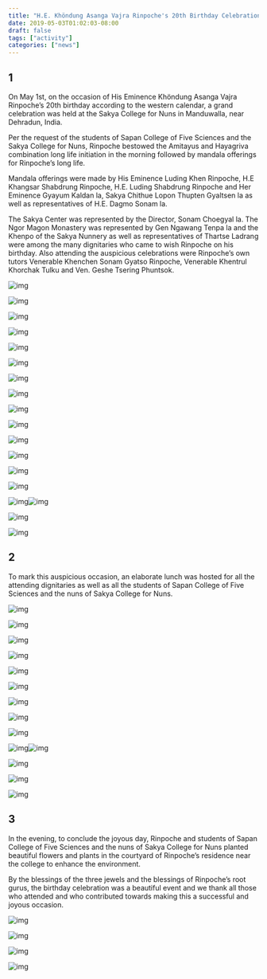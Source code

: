 ```yaml
---
title: "H.E. Khöndung Asanga Vajra Rinpoche's 20th Birthday Celebration"
date: 2019-05-03T01:02:03-08:00
draft: false
tags: ["activity"]
categories: ["news"]
---
```




## 1

On May 1st, on the occasion of His Eminence Khöndung  Asanga Vajra Rinpoche’s 20th birthday according to the western calendar, a grand celebration was held at the Sakya College for Nuns in Manduwalla, near Dehradun, India. 

Per the request of the students of Sapan College of Five Sciences and the Sakya College for Nuns, Rinpoche bestowed the Amitayus and Hayagriva combination long life initiation in the morning followed by mandala offerings for Rinpoche’s long life. 

Mandala offerings were made by His Eminence Luding Khen Rinpoche, H.E Khangsar Shabdrung Rinpoche, H.E. Luding Shabdrung Rinpoche and Her Eminence Gyayum Kaldan la, Sakya Chithue Lopon Thupten Gyaltsen la as well as representatives of H.E. Dagmo Sonam la. 

The Sakya Center was represented by the Director, Sonam Choegyal la.  The Ngor Magon Monastery was represented by Gen Ngawang Tenpa la and the Khenpo of the Sakya Nunnery as well as representatives of Thartse Ladrang were among the many dignitaries who came to wish Rinpoche on his birthday.  Also attending the auspicious celebrations were Rinpoche’s own tutors Venerable Khenchen Sonam Gyatso Rinpoche, Venerable Khentrul Khorchak Tulku and Ven. Geshe Tsering Phuntsok. 



![img](https://raw.githubusercontent.com/thogmedorje/up/master/uPic/640-20200510180918726.jpeg)

![img](https://raw.githubusercontent.com/thogmedorje/up/master/uPic/640-20200510180928000.jpeg)

![img](https://raw.githubusercontent.com/thogmedorje/up/master/uPic/640-20200510180936921.jpeg)

![img](https://raw.githubusercontent.com/thogmedorje/up/master/uPic/640-20200510180945393.jpeg)

![img](https://raw.githubusercontent.com/thogmedorje/up/master/uPic/640-20200510180952823.jpeg)

![img](https://raw.githubusercontent.com/thogmedorje/up/master/uPic/640-20200510181006087.jpeg)

![img](https://raw.githubusercontent.com/thogmedorje/up/master/uPic/640-20200510181015567.jpeg)

![img](https://raw.githubusercontent.com/thogmedorje/up/master/uPic/640-20200510181028753.jpeg)

![img](https://raw.githubusercontent.com/thogmedorje/up/master/uPic/640-20200510181159910.jpeg)

![img](https://raw.githubusercontent.com/thogmedorje/up/master/uPic/640-20200510181208643.jpeg)

![img](https://raw.githubusercontent.com/thogmedorje/up/master/uPic/640-20200510181216471.jpeg)



![img](https://raw.githubusercontent.com/thogmedorje/up/master/uPic/640-20200510181223670.jpeg)

![img](https://raw.githubusercontent.com/thogmedorje/up/master/uPic/640-20200510181231865.jpeg)

![img](https://raw.githubusercontent.com/thogmedorje/up/master/uPic/640-20200510181238712.jpeg)

![img](https://raw.githubusercontent.com/thogmedorje/up/master/uPic/640-20200510181249282.jpeg)![img](https://raw.githubusercontent.com/thogmedorje/up/master/uPic/640-20200510181302357.jpeg)

![img](https://raw.githubusercontent.com/thogmedorje/up/master/uPic/640-20200510181314722.jpeg)

![img](https://raw.githubusercontent.com/thogmedorje/up/master/uPic/640-20200510181353704.jpeg)




## 2

To mark this auspicious occasion, an elaborate lunch was hosted for all the attending dignitaries as well as all the students of Sapan College of Five Sciences and the nuns of Sakya College for Nuns. 




![img](https://raw.githubusercontent.com/thogmedorje/up/master/uPic/640-20200510181403267.jpeg)

![img](https://raw.githubusercontent.com/thogmedorje/up/master/uPic/640-20200510181410138.jpeg)

![img](https://raw.githubusercontent.com/thogmedorje/up/master/uPic/640-20200510181420419.jpeg)

![img](https://raw.githubusercontent.com/thogmedorje/up/master/uPic/640-20200510181428223.jpeg)

![img](https://raw.githubusercontent.com/thogmedorje/up/master/uPic/640-20200510181436842.jpeg)

![img](https://raw.githubusercontent.com/thogmedorje/up/master/uPic/640-20200510181444264.jpeg)

![img](https://raw.githubusercontent.com/thogmedorje/up/master/uPic/640-20200510181451043.jpeg)

![img](https://raw.githubusercontent.com/thogmedorje/up/master/uPic/640-20200510181457882.jpeg)

![img](https://raw.githubusercontent.com/thogmedorje/up/master/uPic/640-20200510181505503.jpeg)

![img](https://raw.githubusercontent.com/thogmedorje/up/master/uPic/640-20200510181513061.jpeg)![img](https://raw.githubusercontent.com/thogmedorje/up/master/uPic/640-20200510181628242.jpeg)

![img](https://raw.githubusercontent.com/thogmedorje/up/master/uPic/640-20200510181636143.jpeg)

![img](https://raw.githubusercontent.com/thogmedorje/up/master/uPic/640-20200510181644099.jpeg)

![img](https://raw.githubusercontent.com/thogmedorje/up/master/uPic/640-20200510181651225.jpeg)





## 3

In the evening, to conclude the joyous day, Rinpoche and students of Sapan College of Five Sciences and the nuns of Sakya College for Nuns planted beautiful flowers and plants in the courtyard of Rinpoche’s residence near the college to enhance the environment.

By the blessings of the three jewels and the blessings of Rinpoche’s root gurus, the birthday celebration was a beautiful event and we thank all those who attended and who contributed towards making this a successful and joyous occasion.



![img](https://raw.githubusercontent.com/thogmedorje/up/master/uPic/640-20200510181707147.jpeg)

![img](https://raw.githubusercontent.com/thogmedorje/up/master/uPic/640-20200510181729141.jpeg)

![img](https://raw.githubusercontent.com/thogmedorje/up/master/uPic/640-20200510181738739.jpeg)

![img](https://raw.githubusercontent.com/thogmedorje/up/master/uPic/640-20200510181746326.jpeg)





